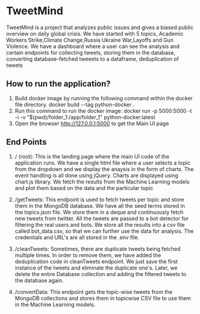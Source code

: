 # TweetMind
TweetMind is a project that analyzes public issues and gives a biased public overview on daily global crisis. We have started with 5 topics, Academic Workers Strike,Climate Change,Russia Ukraine War,Layoffs and Gun Violence. We have a dashboard where a user can see the analysis and certain endpoints for collecting tweets, storing them in the database, converting database-fetched tweeets to a dataframe, deduplication of tweets

## How to run the application?

  1. Build docker image by running the following command within the docker file directory. docker build --tag python-docker .
  2. Run this command to run the docker image: docker run -p 5000:5000 -t -i -v "$(pwd)/folder_1:/app/folder_1" python-docker:latest
  3. Open the browser http://127.0.0.1:5000 to get the Main UI page

## End Points
1. / (root): This is the landing page where the main UI code of the application runs. We have a single html file where a user selects a topic from the dropdown and we display the anaysis in the form of charts. The event handling is all done using jQuery. Charts are displayed using chart.js library. We fetch the results from the Machine Learning models and plot them based on the data and the particular topic

2. /getTweets: This endpoint is used to fetch tweets per topic and store them in the MongoDB database. We have all the seed terms stored in the topics.json file. We store them in a deque and continuously fetch new tweets from twitter. All the tweets are passed to a bot detector for filtering the real users and bots. We store all the results into a csv file called bot_data.csv, so that we can further use the data for analysis. The credentials and URL's are all stored in the .env file.

3. /cleanTweets: Sometimes, there are duplicate tweets being fetched multiple times. In order to remove them, we have added the deduplication code in cleanTweets endpoint. We just save the first instance of the tweets and eliminate the duplicate one's. Later, we delete the entire Database collection and adding the filtered tweets to the database again.

4. /convertData: This endpoint gets the topic-wise tweets from the MongoDB collections and stores them in topicwise CSV file to use them in the Machine Learning models. 